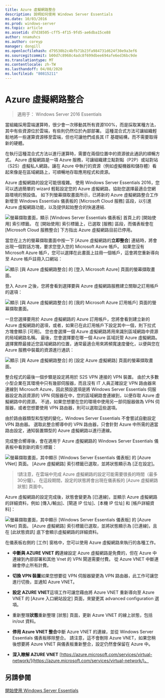 ```yaml
---
title: Azure 虛擬網路整合
description: 說明如何使用 Windows Server Essentials
ms.date: 10/03/2016
ms.prod: windows-server
ms.topic: article
ms.assetid: d7d38505-cff5-4f15-9fd5-ae6dba15ce88
author: nnamuhcs
ms.author: coreyp
manager: dongill
ms.openlocfilehash: d79530b2c4bfb71b23fa984731d624f30e9a3ef6
ms.sourcegitcommit: b00d7c8968c4adc8f699dbee694afe6ed36bc9de
ms.translationtype: MT
ms.contentlocale: zh-TW
ms.lasthandoff: 04/08/2020
ms.locfileid: "80815211"
---
```

# <a name="azure-virtual-network-integration"></a>Azure 虛擬網路整合

>適用于： Windows Server 2016 Essentials

當組織採用雲端運算時，很少會一次移動其所有資源100%，而是採取某種方法，其中有些資源位於雲端，有些則仍然位於內部部署。 這種混合式方法可讓組織輕鬆地將一些運算資源移至雲端，但也可讓他們成長其 IT 基礎結構，而不需要取得新的硬體。

在執行這種混合式方法以進行運算時，需要在兩個位置中的資源彼此通訊的順暢方式。 Azure 虛擬網路是一項 Azure 服務，可讓組織建立點對點（P2P）或站對站（S2S）虛擬私人網路，讓在 Azure 中執行的資源（例如虛擬機器和儲存體）看起來像是在區域網路上，可順暢地存取應用程式和資源。

Azure 虛擬網路的設定可能很複雜。 使用 Windows Server Essentials 2016，您可以透過簡單的 wizard 輕鬆設定您的 Azure 虛擬網路，協助您選擇最適合您網路環境的預設值。 如下列螢幕擷取畫面所示，已將新的 Azure 虛擬網路整合工作新增至 Windows Essentials 儀表板的 [Microsoft Cloud 服務] 區段，以引進 Azure 虛擬網路功能，以及提供起始整合的快速連結.

![螢幕擷取畫面，顯示 [Windows Server Essentials 儀表板] 首頁上的 [開始使用] 索引標籤。 在 [開始使用] 索引標籤上，已選取 [服務] 區段，而儀表板會在 [Microsoft Cloud 服務整合] 下方指出 Azure 虛擬網路目前已停用。](media/azure-virtual-network-1.PNG)

當您在上方的螢幕擷取畫面中按一下 [Azure 虛擬網路的**立即整合**] 連結時，將會出現一個對話方塊，要求您登入您的 Microsoft Azure 帳戶。 如果您沒有 Microsoft Azure 帳戶，您可以選擇在此畫面上註冊一個帳戶，這會將您重新導向至 Azure 帳戶註冊入口網站：

![顯示 [與 Azure 虛擬網路整合] 的 [登入 Microsoft Azure] 頁面的螢幕擷取畫面。](media/azure-virtual-network-2.PNG)

登入 Azure 之後，您將會看到選擇要與 Azure 虛擬網路服務建立關聯之訂用帳戶的選項：

![顯示 [與 Azure 虛擬網路整合] 的 [我的 Microsoft Azure 訂用帳戶] 頁面的螢幕擷取畫面。](media/azure-virtual-network-3.PNG)

一旦您選擇要用於 Azure 虛擬網路的 Azure 訂用帳戶，您將會看到建立新的 Azure 虛擬網路的選項，或者，如果已在此訂用帳戶下設定其中一個，則下拉式方塊會顯示 [可用]。 您也會選擇一個 Azure 虛擬網路將用來識別區域網路中資源的局域網路名稱。 最後，您會選擇要在哪一個 Azure 區域託管 Azure 虛擬網路。 選擇實際最接近您區域網路的位置，通常最適合用來將頻寬速度優化，以便與您在 Azure 服務中裝載的資源進行通訊：

![顯示 [與 Azure 虛擬網路整合] 的 [設定 Azure 虛擬網路] 頁面的螢幕擷取畫面。](media/azure-virtual-network-4.PNG)

整合程式的最後一個步驟是設定將用於 S2S VPN 連接的 VPN 裝置。 由於大多數小型企業在其環境中只有幾部伺服器，而且沒有 IT 人員正確設定 VPN 路由器來連線到 Microsoft Azure，因此預設選項是將 Windows Server Essentials 伺服器設定為該資源的 VPN 伺服器在中，您的區域網路會連線到，以便存取 Azure 虛擬網路中的資源。 不過，如果您想要在您的環境中使用另一部伺服器做為 VPN 伺服器，或者您想要使用 VPN 路由器，則可以選取這些選項。

由於路由器類型和型號的變化，Windows Server Essentials 不會嘗試自動設定 VPN 路由器。 選取此整合嚮導中的 VPN 路由器，只會針對 Azure 中所需的適當路由設定，通知裝置類型的 Azure 虛擬網路以進行連線。

完成整合嚮導後，會在適用于 Azure 虛擬網路的 Windows Server Essentials 儀表板中看到新的索引標籤：

![螢幕擷取畫面，其中顯示 [Windows Server Essentials 儀表板] 的 [Azure VNet] 頁面。 [Azure 虛擬網路] 索引標籤已選取，並將狀態顯示為 [正在設定]。](media/azure-virtual-network-5.PNG)

>!請注意，在雲端中完成 Azure 虛擬網路的設定可能需要很長的時間（最多30分鐘）。 在這段期間，設定的狀態將會出現在儀表板的 [Azure 虛擬網路狀態] 頁面中。

Azure 虛擬網路的設定完成後，狀態會變更為 [已連線]，並顯示 Azure 虛擬網路的詳細資料，例如 [傳入/輸出]、[閘道 IP 位址]、[本機 IP 位址] 和 [帳戶詳細資料]：

![螢幕擷取畫面，其中顯示 [Windows Server Essentials 儀表板] 的 [Azure VNet] 頁面。 [Azure 虛擬網路] 索引標籤已選取，並將狀態顯示為 [已連線]，且在 [此狀態資訊] 底下會顯示虛擬網路的詳細資料。](media/azure-virtual-network-6.PNG)

在儀表板右側的 [工作] 窗格中，您可以使用 Azure 虛擬網路來執行的各種工作。

-   **中斷與 AZURE VNET 的**連線設定 Azure 虛擬網路是免費的，但在 Azure 中連線到內部部署和其他 Vnet 的 VPN 閘道需要付費。 從 Azure VNET 中斷連線會停止所有計費。

-   **切換 VPN 裝置**如果您想要從 VPN 伺服器變更為 VPN 路由器，此工作可讓您進行切換，並通知 Azure VNET。

-   **設定 AZURE VNET**這項工作可讓您藉由將 Azure VNET 重新導向至 Azure VNET 的 [Azure 入口網站設定] 頁面，來變更其 advanced configuration 選項。

-   重新整理**狀態**重新整理 [狀態] 頁面，更新 Azure VNET 的線上狀態，包括 in/out 資料。

-   **停用 Azure VNET 整合**中斷 Azure VNET 的連線，並從 Windows Server Essentials 儀表板移除整合。 請注意，這不會刪除 Azure VNET，如果您稍後想要將 Azure VNET 與儀表板重新整合，設定仍然會保留在 Azure 中。

-   **深入瞭解 AZURE VNET** [https://azure.microsoft.com/services/virtual-network/](https://azure.microsoft.com/services/virtual-network/)。

<a name="see-also"></a>另請參閱
--------
[開始使用 Windows Server Essentials](get-started.md)
